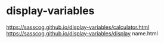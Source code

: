 # display-variables
https://sasscog.github.io/display-variables/calculator.html
https://sasscog.github.io/display-variables/display name.html
